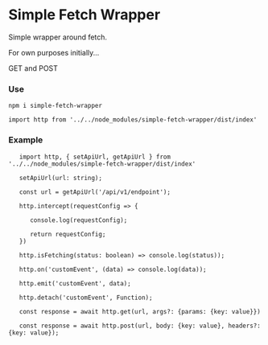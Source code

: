 # Simple Fetch Wrapper

Simple wrapper around fetch. 

For own purposes initially...

GET and POST 

### Use
```
npm i simple-fetch-wrapper
```

```
import http from '../../node_modules/simple-fetch-wrapper/dist/index'
```

### Example

```
   import http, { setApiUrl, getApiUrl } from '../../node_modules/simple-fetch-wrapper/dist/index'

   setApiUrl(url: string);

   const url = getApiUrl('/api/v1/endpoint');

   http.intercept(requestConfig => {

      console.log(requestConfig);

      return requestConfig;
   })

   http.isFetching(status: boolean) => console.log(status));

   http.on('customEvent', (data) => console.log(data));

   http.emit('customEvent', data);

   http.detach('customEvent', Function);
   
   const response = await http.get(url, args?: {params: {key: value}})

   const response = await http.post(url, body: {key: value}, headers?: {key: value});
```


